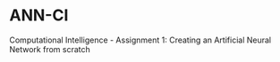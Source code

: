 # ANN-CI
Computational Intelligence - Assignment 1: Creating an Artificial Neural Network from scratch
